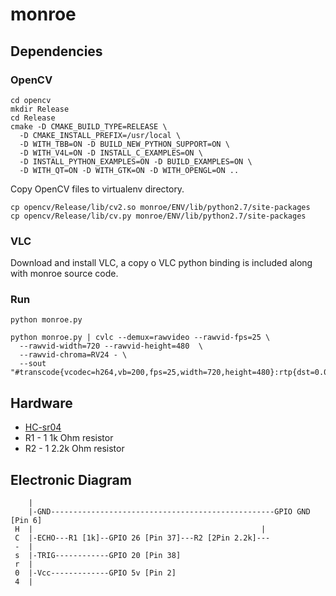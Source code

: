 # monroe

## Dependencies


### OpenCV


    cd opencv
    mkdir Release
    cd Release
    cmake -D CMAKE_BUILD_TYPE=RELEASE \
      -D CMAKE_INSTALL_PREFIX=/usr/local \
      -D WITH_TBB=ON -D BUILD_NEW_PYTHON_SUPPORT=ON \
      -D WITH_V4L=ON -D INSTALL_C_EXAMPLES=ON \
      -D INSTALL_PYTHON_EXAMPLES=ON -D BUILD_EXAMPLES=ON \
      -D WITH_QT=ON -D WITH_GTK=ON -D WITH_OPENGL=ON ..


Copy OpenCV files to virtualenv directory.


    cp opencv/Release/lib/cv2.so monroe/ENV/lib/python2.7/site-packages
    cp opencv/Release/lib/cv.py monroe/ENV/lib/python2.7/site-packages


### VLC

Download and install VLC, a copy o VLC python binding is included along
with monroe source code.


### Run

    python monroe.py

    python monroe.py | cvlc --demux=rawvideo --rawvid-fps=25 \
      --rawvid-width=720 --rawvid-height=480  \
      --rawvid-chroma=RV24 - \
      --sout "#transcode{vcodec=h264,vb=200,fps=25,width=720,height=480}:rtp{dst=0.0.0.0,port=8081,sdp=rtsp://0.0.0.0:8081/test.sdp}"


## Hardware

* [HC-sr04](https://www.amazon.com/Arrela%C2%AE-Hc-sr04-Ultrasonic-Distance-Measuring/dp/B00KKKT7YK)
* R1 - 1 1k Ohm resistor
* R2 - 1 2.2k Ohm resistor


## Electronic Diagram


        |
        |-GND--------------------------------------------------GPIO GND [Pin 6]
     H  |                                                   |
     C  |-ECHO---R1 [1k]--GPIO 26 [Pin 37]---R2 [2Pin 2.2k]---
     -  |
     s  |-TRIG------------GPIO 20 [Pin 38]
     r  |
     0  |-Vcc-------------GPIO 5v [Pin 2]
     4  |
